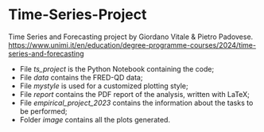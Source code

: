# Time-Series-Project

Time Series and Forecasting project by Giordano Vitale & Pietro Padovese.
https://www.unimi.it/en/education/degree-programme-courses/2024/time-series-and-forecasting

- File *ts_project* is the Python Notebook containing the code;
- File *data* contains the FRED-QD data;
- File *mystyle* is used for a customized plotting style;
- File *report* contains the PDF report of the analysis, written with LaTeX;
- File *empirical_project_2023* contains the information about the tasks to be performed;
- Folder *image* contains all the plots generated.
